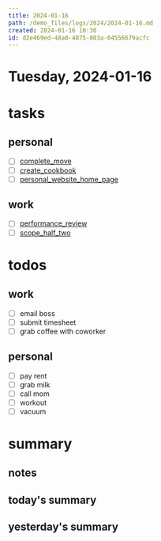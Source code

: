 ```yaml
---
title: 2024-01-16
path: /demo_files/logs/2024/2024-01-16.md
created: 2024-01-16 10:30
id: d2e469ed-48a0-4875-803a-04556679acfc
---
```


# Tuesday, 2024-01-16

# tasks

## personal

- [ ] [complete_move](/demo_files/tasks/personal/complete_move.md)
- [ ] [create_cookbook](/demo_files/tasks/personal/create_cookbook.md)
- [ ] [personal_website_home_page](/demo_files/tasks/personal/personal_website_home_page.md)

## work

- [ ] [performance_review](/demo_files/tasks/work/performance_review.md)
- [ ] [scope_half_two](/demo_files/tasks/work/scope_half_two.md)

# todos

## work

- [ ] email boss
- [ ] submit timesheet
- [ ] grab coffee with coworker

## personal

- [ ] pay rent
- [ ] grab milk
- [ ] call mom
- [ ] workout
- [ ] vacuum

# summary

## notes

## today's summary

## yesterday's summary
